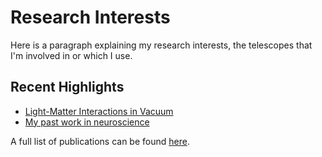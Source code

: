 # Research Interests

Here is a paragraph explaining my research interests, the telescopes that I'm involved in or which I use. 


## Recent Highlights
 - [Light-Matter Interactions in Vacuum](./highlights/awesome_paper/index.md)
 - [My past work in neuroscience](./highlights/large_mwl_paper/index.md)

A full list of publications can be found [here](./all_publications.md).